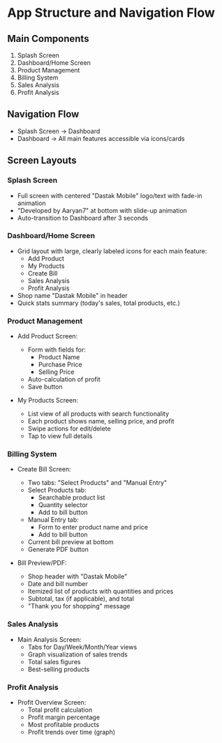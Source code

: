 # App Structure and Navigation Flow

## Main Components
1. Splash Screen
2. Dashboard/Home Screen
3. Product Management
4. Billing System
5. Sales Analysis
6. Profit Analysis

## Navigation Flow
- Splash Screen → Dashboard
- Dashboard → All main features accessible via icons/cards

## Screen Layouts

### Splash Screen
- Full screen with centered "Dastak Mobile" logo/text with fade-in animation
- "Developed by Aaryan7" at bottom with slide-up animation
- Auto-transition to Dashboard after 3 seconds

### Dashboard/Home Screen
- Grid layout with large, clearly labeled icons for each main feature:
  - Add Product
  - My Products
  - Create Bill
  - Sales Analysis
  - Profit Analysis
- Shop name "Dastak Mobile" in header
- Quick stats summary (today's sales, total products, etc.)

### Product Management
- Add Product Screen:
  - Form with fields for:
    - Product Name
    - Purchase Price
    - Selling Price
  - Auto-calculation of profit
  - Save button
  
- My Products Screen:
  - List view of all products with search functionality
  - Each product shows name, selling price, and profit
  - Swipe actions for edit/delete
  - Tap to view full details

### Billing System
- Create Bill Screen:
  - Two tabs: "Select Products" and "Manual Entry"
  - Select Products tab:
    - Searchable product list
    - Quantity selector
    - Add to bill button
  - Manual Entry tab:
    - Form to enter product name and price
    - Add to bill button
  - Current bill preview at bottom
  - Generate PDF button
  
- Bill Preview/PDF:
  - Shop header with "Dastak Mobile"
  - Date and bill number
  - Itemized list of products with quantities and prices
  - Subtotal, tax (if applicable), and total
  - "Thank you for shopping" message

### Sales Analysis
- Main Analysis Screen:
  - Tabs for Day/Week/Month/Year views
  - Graph visualization of sales trends
  - Total sales figures
  - Best-selling products

### Profit Analysis
- Profit Overview Screen:
  - Total profit calculation
  - Profit margin percentage
  - Most profitable products
  - Profit trends over time (graph)
